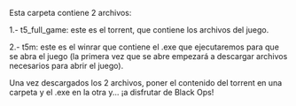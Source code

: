 Esta carpeta contiene 2 archivos:

1.- t5_full_game: este es el torrent, que contiene los archivos del juego.

2.- t5m: este es el winrar que contiene el .exe que ejecutaremos para que se abra el juego (la primera vez que se abre empezará a descargar archivos necesarios para abrir el juego).

Una vez descargados los 2 archivos, poner el contenido del torrent en una carpeta y el .exe en la otra y... ¡a disfrutar de Black Ops! 
